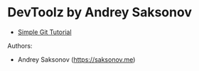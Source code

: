 # DevToolz by Andrey Saksonov

* [Simple Git Tutorial](https://devtoolz.github.io/simple_git_tutorial/index.html)

Authors:

* Andrey Saksonov (https://saksonov.me)
